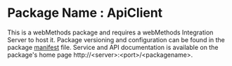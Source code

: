 # Package Name : ApiClient
This is a webMethods package and requires a webMethods Integration Server to host it. Package versioning and configuration can be found in the package [manifest](./ApiClient/manifest.v3) file. Service and API documentation is available on the package's home page http://&lt;server&gt;:&lt;port&gt;/&lt;packagename>.
